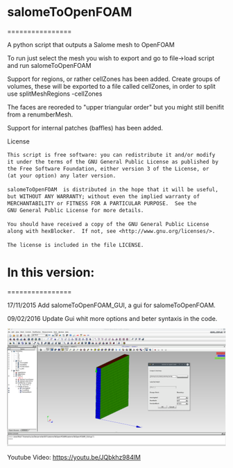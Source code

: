 # salomeToOpenFOAM
================

A python script that outputs a Salome mesh to OpenFOAM

To run just select the mesh you wish to export and 
go to file->load script and run salomeToOpenFOAM

Support for regions, or rather cellZones has been added.
Create groups of volumes, these will be exported to a file
called cellZones, in order to split use 
splitMeshRegions -cellZones

The faces are reoreded to "upper triangular order" but
you might still benifit from a renumberMesh.

Support for internal patches (baffles) has been added.

License

    This script is free software: you can redistribute it and/or modify
    it under the terms of the GNU General Public License as published by
    the Free Software Foundation, either version 3 of the License, or
    (at your option) any later version.

    salomeToOpenFOAM  is distributed in the hope that it will be useful,
    but WITHOUT ANY WARRANTY; without even the implied warranty of
    MERCHANTABILITY or FITNESS FOR A PARTICULAR PURPOSE.  See the
    GNU General Public License for more details.

    You should have received a copy of the GNU General Public License
    along with hexBlocker.  If not, see <http://www.gnu.org/licenses/>.

    The license is included in the file LICENSE.
    
# In this version:
================

17/11/2015 Add salomeToOpenFOAM_GUI, a gui for salomeToOpenFOAM.

09/02/2016 Update Gui whit more options and beter syntaxis in the code.

![ScreenShot](salomeOpenFOAM_GUI.png)

Youtube Video: https://youtu.be/JQbkhz984lM
    
